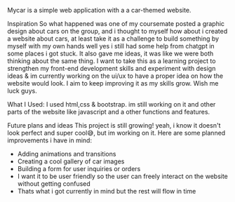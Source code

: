 Mycar is a simple web application with a a car-themed website. 

Inspiration
So what happened was one of my coursemate posted a graphic design about cars on the group, and i thought to myself how about i created a website about cars, 
at least take it as a challenge to build something by myself with my own hands well yes i still had some help from chatgpt in some places i got stuck.
It also gave me ideas, it was like we were both thinking about the same thing. I want to take this as a learning project to strengthen my
front-end development skills and experiment with design ideas & im currently working on the ui/ux to have a proper idea on how the website would look.
I aim to keep improving it as my skills grow. Wish me luck guys.

What I Used:
I used html,css & bootstrap. im still working on it and other parts of the website like javascript and a other functions and features.

Future plans and ideas
This project is still growing! yeah, i know it doesn't look perfect and super cool😅, but im working on it. Here are some planned improvements i have in mind:
- Adding animations and transitions
- Creating a cool gallery of car images
- Building a form for user inquiries or orders
- I want it to be user friendly so the user can freely interact on the website without getting confused
- Thats what i got currently in mind but the rest will flow in time
